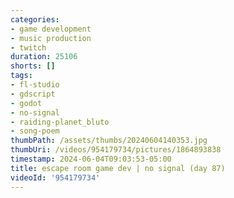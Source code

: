 ```yaml
---
categories:
- game development
- music production
- twitch
duration: 25106
shorts: []
tags:
- fl-studio
- gdscript
- godot
- no-signal
- raiding-planet_bluto
- song-poem
thumbPath: /assets/thumbs/20240604140353.jpg
thumbUri: /videos/954179734/pictures/1864893838
timestamp: 2024-06-04T09:03:53-05:00
title: escape room game dev | no signal (day 87)
videoId: '954179734'
---
```

